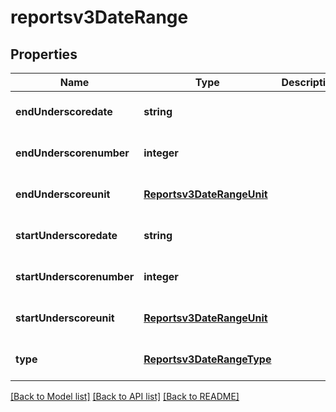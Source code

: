# reportsv3DateRange

## Properties
Name | Type | Description | Notes
------------ | ------------- | ------------- | -------------
**endUnderscoredate** | **string** |  | [optional] [default to null]
**endUnderscorenumber** | **integer** |  | [optional] [default to null]
**endUnderscoreunit** | [**Reportsv3DateRangeUnit**](Reportsv3DateRangeUnit.md) |  | [optional] [default to null]
**startUnderscoredate** | **string** |  | [optional] [default to null]
**startUnderscorenumber** | **integer** |  | [optional] [default to null]
**startUnderscoreunit** | [**Reportsv3DateRangeUnit**](Reportsv3DateRangeUnit.md) |  | [optional] [default to null]
**type** | [**Reportsv3DateRangeType**](Reportsv3DateRangeType.md) |  | [optional] [default to null]

[[Back to Model list]](../README.md#documentation-for-models) [[Back to API list]](../README.md#documentation-for-api-endpoints) [[Back to README]](../README.md)


